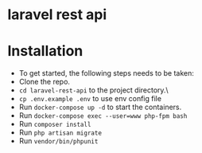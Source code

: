 # laravel rest api

# Installation
+ To get started, the following steps needs to be taken:
+ Clone the repo.
+ `cd laravel-rest-api` to the project directory.\
+ `cp .env.example .env` to use env config file
+ Run `docker-compose up -d` to start the containers.
+ Run `docker-compose exec --user=www php-fpm bash`
+ Run `composer install`
+ Run `php artisan migrate`
+ Run `vendor/bin/phpunit
`

